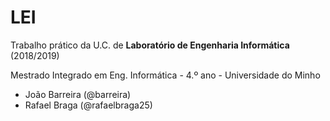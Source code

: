 # LEI
[//]: # "### Nota final do trabalho: XX em 20."

Trabalho prático da U.C. de __Laboratório de Engenharia Informática__ (2018/2019)

Mestrado Integrado em Eng. Informática - 4.º ano - Universidade do Minho

* João Barreira (@barreira)
* Rafael Braga (@rafaelbraga25)
